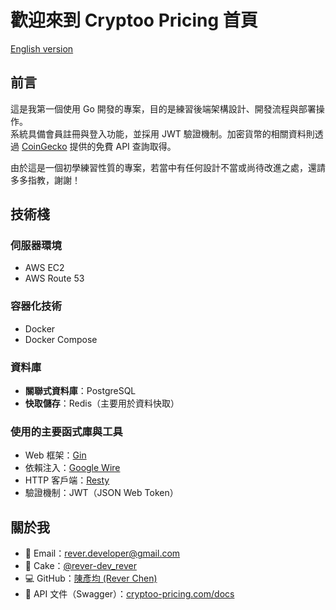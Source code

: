 # 歡迎來到 Cryptoo Pricing 首頁

[English version](http://cryptoo-pricing.com/readme.en)

## 前言

這是我第一個使用 Go 開發的專案，目的是練習後端架構設計、開發流程與部署操作。  
系統具備會員註冊與登入功能，並採用 JWT 驗證機制。加密貨幣的相關資料則透過 [CoinGecko](https://www.coingecko.com/) 提供的免費 API 查詢取得。  

由於這是一個初學練習性質的專案，若當中有任何設計不當或尚待改進之處，還請多多指教，謝謝！

## 技術棧

### 伺服器環境
- AWS EC2
- AWS Route 53

### 容器化技術
- Docker
- Docker Compose

### 資料庫
- **關聯式資料庫**：PostgreSQL  
- **快取儲存**：Redis（主要用於資料快取）

### 使用的主要函式庫與工具
- Web 框架：[Gin](https://github.com/gin-gonic/gin)  
- 依賴注入：[Google Wire](https://github.com/google/wire)  
- HTTP 客戶端：[Resty](https://github.com/go-resty/resty)  
- 驗證機制：JWT（JSON Web Token）

## 關於我

- 📧 Email：rever.developer@gmail.com  
- 🎂 Cake：[@rever-dev_rever](https://www.cake.me/rever-dev_rever)  
- 💻 GitHub：[陳彥均 (Rever Chen)](https://github.com/dev-rever/cryptoo-pricing)  
- 📘 API 文件（Swagger）：[cryptoo-pricing.com/docs](http://cryptoo-pricing.com/docs)
